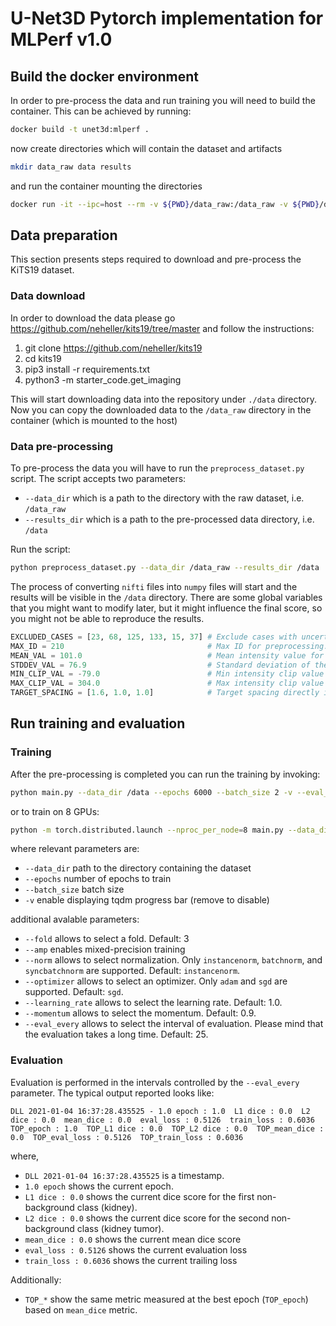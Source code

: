 # U-Net3D Pytorch implementation for MLPerf v1.0

## Build the docker environment
In order to pre-process the data and run training you will need to build the container. This can be achieved by running:
```bash
docker build -t unet3d:mlperf .
```
now create directories which will contain the dataset and artifacts
```bash
mkdir data_raw data results
```
and run the container mounting the directories
```bash
docker run -it --ipc=host --rm -v ${PWD}/data_raw:/data_raw -v ${PWD}/data:/data -v ${PWD}/results:/results unet3d:mlperf
```
## Data preparation
This section presents steps required to download and pre-process the KiTS19 dataset. 

### Data download
In order to download the data please go https://github.com/neheller/kits19/tree/master and follow the instructions:
1. git clone https://github.com/neheller/kits19
2. cd kits19
3. pip3 install -r requirements.txt
4. python3 -m starter_code.get_imaging
    
This will start downloading data into the repository under `./data` directory. Now you can copy the downloaded data to the `/data_raw` directory in the container (which is mounted to the host)

### Data pre-processing
To pre-process the data you will have to run the `preprocess_dataset.py` script. The script accepts two parameters:
- `--data_dir` which is a path to the directory with the raw dataset, i.e. `/data_raw`
- `--results_dir` which is a path to the pre-processed data directory, i.e. `/data`

Run the script:
```bash
python preprocess_dataset.py --data_dir /data_raw --results_dir /data
```

The process of converting `nifti` files into `numpy` files will start and the results will be visible in the `/data` directory. There are some global variables that you might want to modify later, but it might influence the final score, so you might not be able to reproduce the results.

```python
EXCLUDED_CASES = [23, 68, 125, 133, 15, 37] # Exclude cases with uncertain quality of segmentation (Fabian mentioned that this might have been fixed by now)
MAX_ID = 210                                # Max ID for preprocessing. There are 210 volumes with labels, the remaining are test set without labels, there are not useful for us.
MEAN_VAL = 101.0                            # Mean intensity value for z-score, taken from https://arxiv.org/pdf/1908.02182.pdf
STDDEV_VAL = 76.9                           # Standard deviation of the intensity value for z-score, taken from https://arxiv.org/pdf/1908.02182.pdf
MIN_CLIP_VAL = -79.0                        # Min intensity clip value for z-score, taken from https://arxiv.org/pdf/1908.02182.pdf
MAX_CLIP_VAL = 304.0                        # Max intensity clip value for z-score, taken from https://arxiv.org/pdf/1908.02182.pdf
TARGET_SPACING = [1.6, 1.0, 1.0]            # Target spacing directly influences the final shape of the volume. Setting it to [1.6, 1.0, 1.0] will provide volumes approx. 300 x 300 x 300
```
 
## Run training and evaluation

### Training

After the pre-processing is completed you can run the training by invoking:
```bash
python main.py --data_dir /data --epochs 6000 --batch_size 2 -v --eval_every 25
```

or to train on 8 GPUs:
```bash
python -m torch.distributed.launch --nproc_per_node=8 main.py --data_dir /data --epochs 6000 --batch_size 2 -v --eval_every 25
```

where relevant parameters are:
- `--data_dir` path to the directory containing the dataset
- `--epochs` number of epochs to train
- `--batch_size` batch size
- `-v` enable displaying tqdm progress bar (remove to disable)
  
additional avalable parameters:
- `--fold` allows to select a fold. Default: 3
- `--amp` enables mixed-precision training
- `--norm` allows to select normalization. Only `instancenorm`, `batchnorm`, and `syncbatchnorm` are supported. Default: `instancenorm`.
- `--optimizer` allows to select an optimizer. Only `adam` and `sgd` are supported. Default: `sgd`.
- `--learning_rate` allows to select the learning rate. Default: 1.0.
- `--momentum` allows to select the momentum. Default: 0.9.
- `--eval_every` allows to select the interval of evaluation. Please mind that the evaluation takes a long time. Default: 25.


### Evaluation

Evaluation is performed in the intervals controlled by the `--eval_every` parameter. The typical output reported looks like:
```
DLL 2021-01-04 16:37:28.435525 - 1.0 epoch : 1.0  L1 dice : 0.0  L2 dice : 0.0  mean_dice : 0.0  eval_loss : 0.5126  train_loss : 0.6036  TOP_epoch : 1.0  TOP_L1 dice : 0.0  TOP_L2 dice : 0.0  TOP_mean_dice : 0.0  TOP_eval_loss : 0.5126  TOP_train_loss : 0.6036 
```
where,
- `DLL 2021-01-04 16:37:28.435525` is a timestamp.
- `1.0 epoch` shows the current epoch.
- `L1 dice : 0.0` shows the current dice score for the first non-background class (kidney).
- `L2 dice : 0.0` shows the current dice score for the second non-background class (kidney tumor).
- `mean_dice : 0.0` shows the current mean dice score
- `eval_loss : 0.5126` shows the current evaluation loss
- `train_loss : 0.6036` shows the current trailing loss

Additionally:
- `TOP_*` show the same metric measured at the best epoch (`TOP_epoch`) based on `mean_dice` metric.







